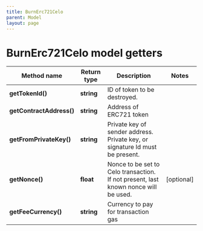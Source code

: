 ```yaml
---
title: BurnErc721Celo
parent: Model
layout: page
---
```


# BurnErc721Celo model getters

Method name | Return type | Description | Notes
------------ | ------------- | ------------- | -------------
**getTokenId()** | **string** | ID of token to be destroyed. |
**getContractAddress()** | **string** | Address of ERC721 token |
**getFromPrivateKey()** | **string** | Private key of sender address. Private key, or signature Id must be present. |
**getNonce()** | **float** | Nonce to be set to Celo transaction. If not present, last known nonce will be used. | [optional]
**getFeeCurrency()** | **string** | Currency to pay for transaction gas |

